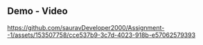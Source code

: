 
## Demo - Video


https://github.com/sauravDeveloper2000/Assignment--1/assets/153507758/cce537b9-3c7d-4023-918b-e57062579393




